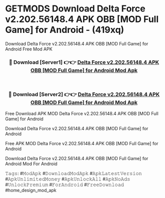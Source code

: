 # GETMODS Download Delta Force v2.202.56148.4 APK   OBB [MOD Full Game] for Android - (419xq)
Download Delta Force v2.202.56148.4 APK   OBB [MOD Full Game] for Android Free Mod APK

<div align="center">
<h3>🔴 Download [Server1] 👉👉 <a href="https://apk-comot.site?title=Delta_Force_v2.202.56148.4_APK___OBB_[MOD_Full_Game]_for_Android">Delta Force v2.202.56148.4 APK   OBB [MOD Full Game] for Android Mod Apk</a></h3><br>

<h3>🔴 Download [Server2] 👉👉 <a href="https://apk-comot.site?title=Delta_Force_v2.202.56148.4_APK___OBB_[MOD_Full_Game]_for_Android">Delta Force v2.202.56148.4 APK   OBB [MOD Full Game] for Android Mod Apk</a></h3>
</div>


Free Download APK MOD Delta Force v2.202.56148.4 APK   OBB [MOD Full Game] for Android

Download Delta Force v2.202.56148.4 APK   OBB [MOD Full Game] for Android 

Free APK MOD Delta Force v2.202.56148.4 APK   OBB [MOD Full Game] for Android 

Download Delta Force v2.202.56148.4 APK   OBB [MOD Full Game] for Android Mod For Android

𝚃𝚊𝚐𝚜: #𝙼𝚘𝚍𝙰𝚙𝚔 #𝙳𝚘𝚠𝚗𝚕𝚘𝚊𝚍𝙼𝚘𝚍𝙰𝚙𝚔 #𝙰𝚙𝚔𝙻𝚊𝚝𝚎𝚜𝚝𝚅𝚎𝚛𝚜𝚒𝚘𝚗 #𝙰𝚙𝚔𝚄𝚗𝚕𝚒𝚖𝚒𝚝𝚎𝚍𝙼𝚘𝚗𝚎𝚢 #𝙰𝚙𝚔𝚄𝚗𝚕𝚘𝚌𝚔𝙰𝚕𝚕 #𝙰𝚙𝚔𝙽𝚘𝙰𝚍𝚜 #𝚄𝚗𝚕𝚘𝚌𝚔𝙿𝚛𝚎𝚖𝚒𝚞𝚖 #𝙵𝚘𝚛𝙰𝚗𝚍𝚛𝚘𝚒𝚍 #𝙵𝚛𝚎𝚎𝙳𝚘𝚠𝚗𝚕𝚘𝚊𝚍 #home_design_mod_apk